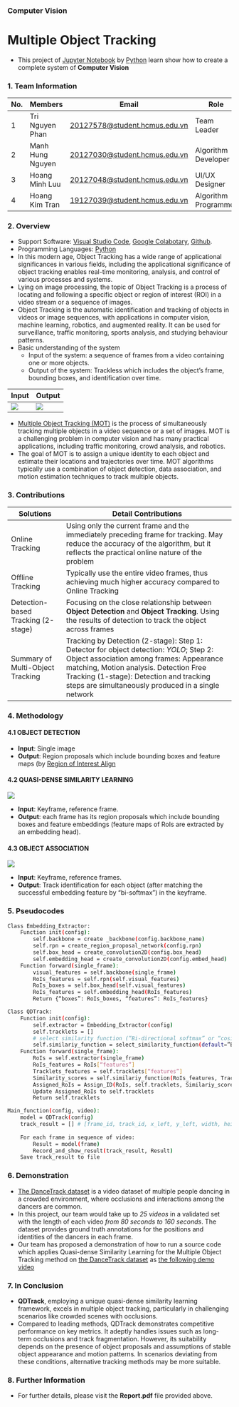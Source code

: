 ### Computer Vision
# Multiple Object Tracking
- This project of [Jupyter Notebook](https://jupyter.org/) by [Python](https://www.python.org/) learn show how to create a complete system of **Computer Vision**

### 1. Team Information
|No.| Members          | Email                         | Role                 |
|---|------------------|-------------------------------|----------------------|
| 1 | Tri Nguyen Phan  | 20127578@student.hcmus.edu.vn | Team Leader          |
| 2 | Manh Hung Nguyen | 20127030@student.hcmus.edu.vn | Algorithm Developer  |
| 3 | Hoang Minh Luu   | 20127048@student.hcmus.edu.vn | UI/UX Designer       |
| 4 | Hoang Kim Tran   | 19127039@student.hcmus.edu.vn | Algorithm Programmer |

### 2. Overview
- Support Software: [Visual Studio Code](https://code.visualstudio.com/), [Google Colabotary](https://colab.google/), [Github](https://github.com/).
- Programming Languages: [Python](https://www.python.org/)
- In this modern age, Object Tracking has a wide range of applicational significances in various fields, including the applicational significance of object tracking enables real-time monitoring, analysis, and control of various processes and systems. 
- Lying on image processing, the topic of Object Tracking is a process of locating and following a specific object or region of interest (ROI) in a video stream or a sequence of images.
- Object Tracking is the automatic identification and tracking of objects in videos or image sequences, with applications in computer vision, machine learning, robotics, and augmented reality. It can be used for surveillance, traffic monitoring, sports analysis, and studying behaviour patterns.
- Basic understanding of the system
    - Input of the system: a sequence of frames from a video containing one or more objects.
    - Output of the system: Trackless which includes the object’s frame, bounding boxes, and identification over time.

|Input|Output|
|-------------------------------------------|-------------------------------------------|
|<img src="https://i.imgur.com/Gbb1isv.png">|<img src="https://i.imgur.com/KDIqiZ6.png">|

- [Multiple Object Tracking (MOT)](https://en.wikipedia.org/wiki/Multiple_object_tracking) is the process of simultaneously tracking multiple objects in a video sequence or a set of images. MOT is a challenging problem in computer vision and has many practical applications, including traffic monitoring, crowd analysis, and robotics.
- The goal of MOT is to assign a unique identity to each object and estimate their locations and trajectories over time. MOT algorithms typically use a combination of object detection, data association, and motion estimation techniques to track multiple objects.

### 3. Contributions
|Solutions|Detail Contributions|
|---------|--------------------|
|Online Tracking|Using only the current frame and the immediately preceding frame for tracking. May reduce the accuracy of the algorithm, but it reflects the practical online nature of the problem|
|Offline Tracking|Typically use the entire video frames, thus achieving much higher accuracy compared to Online Tracking|
|Detection-based Tracking (2-stage)|Focusing on the close relationship between **Object Detection** and **Object Tracking**. Using the results of detection to track the object across frames|
|Summary of Multi-Object Tracking|Tracking by Detection (2-stage): Step 1: Detector for object detection: *YOLO*; Step 2: Object association among frames: Appearance matching, Motion analysis. Detection Free Tracking (1-stage): Detection and tracking steps are simultaneously produced in a single network|

### 4. Methodology
#### 4.1 OBJECT DETECTION
- **Input**: Single image
- **Output**: Region proposals which include bounding boxes and feature maps (by [Region of Interest Align](https://paperswithcode.com/method/roi-align)

#### 4.2 QUASI-DENSE SIMILARITY LEARNING
<img src="https://i.imgur.com/FiEc7YV.png">

- **Input**: Keyframe, reference frame.
- **Output**: each frame has its region proposals which include bounding boxes and feature embeddings (feature maps of RoIs are extracted by an embedding head).

#### 4.3 OBJECT ASSOCIATION
<img src="https://i.imgur.com/CDtlkKX.png">

- **Input**: Keyframe, reference frames.
- **Output**: Track identification for each object (after matching the successful embedding feature by “bi-softmax”) in the keyframe. 

### 5. Pseudocodes
```sh
Class Embedding_Extractor:
	Function init(config):
		self.backbone = create _backbone(config.backbone_name)
		self.rpn = create_region_proposal_network(config.rpn)
		self.box_head = create_convolution2D(config.box_head)
		self.embedding_head = create_convolution2D(config.embed_head)
	Function forward(single_frame):
		visual_features = self.backbone(single_frame)
		RoIs_features = self.rpn(self.visual_features)
		RoIs_boxes = self.box_head(self.visual_features)
		RoIs_features = self.embedding_head(RoIs_features)
		Return {“boxes”: RoIs_boxes, “features”: RoIs_features}
```

```sh
Class QDTrack:
	Function init(config):
		self.extractor = Embedding_Extractor(config)
		self.tracklets = []
		# select similarity function (”Bi-directional softmax” or “cosine")
		self.similariy_function = select_similarity_function(default=”Bi-directional softmax”) 
	Function forward(single_frame):
		RoIs = self.extractor(single_frame)
		RoIs_features = RoIs[“features”]
		Tracklets_features = self.tracklets[“features”]
		Similarity_scores = self.similariy_function(RoIs_features, Tracklets_features)
		Assigned_RoIs = Assign_ID(RoIs, self.tracklets, Similariy_scores, config.threshold)
		Update Assigned_RoIs to self.tracklets
		Return self.tracklets
```

```sh
Main_function(config, video):
    model = QDTrack(config)
    track_result = [] # [frame_id, track_id, x_left, y_left, width, height, 1, 1, 1]
    
    For each frame in sequence of video:
    	Result = model(frame)
    	Record_and_show_result(track_result, Result)
    Save track_result to file
```

### 6. Demonstration
- [The DanceTrack dataset](https://github.com/DanceTrack/DanceTrack) is a video dataset of multiple people dancing in a crowded environment, where occlusions and interactions among the dancers are common.
- In this project, our team would take up to *25 videos* in a validated set with the length of each video *from 80 seconds to 160 seconds*. The dataset provides ground truth annotations for the positions and identities of the dancers in each frame.
- Our team has proposed a demonstration of how to run a source code which applies Quasi-dense Similarity Learning for the Multiple Object Tracking method on [the DanceTrack dataset](https://github.com/DanceTrack/DanceTrack) as [the following demo video](https://drive.google.com/file/d/1jZlghnBrB3cLdwpJ9VEvXgVwVBgJHLk5/view)


### 7. In Conclusion
- **QDTrack**, employing a unique quasi-dense similarity learning framework, excels in multiple object tracking, particularly in challenging scenarios like crowded scenes with occlusions.
- Compared to leading methods, QDTrack demonstrates competitive performance on key metrics. It adeptly handles issues such as long-term occlusions and track fragmentation. However, its suitability depends on the presence of object proposals and assumptions of stable object appearance and motion patterns. In scenarios deviating from these conditions, alternative tracking methods may be more suitable.

### 8. Further Information
- For further details, please visit the **Report.pdf** file provided above.
